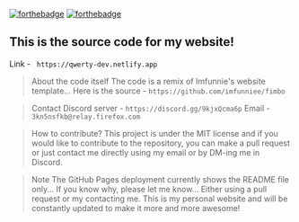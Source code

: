 [![forthebadge](https://forthebadge.com/images/badges/powered-by-electricity.svg)](https://forthebadge.com) [![forthebadge](https://forthebadge.com/images/badges/built-with-love.svg)](https://forthebadge.com)

## This is the source code for my website!
Link - ``` https://qwerty-dev.netlify.app```
>About the code itself
The code is a remix of Imfunnie's website template... 
Here is the source - ```https://github.com/imfunniee/fimbo```

>Contact 
Discord server - ```https://discord.gg/9kjxQcma6p```
Email - ```3kn5nsfkb@relay.firefox.com```

>How to contribute?
This project is under the MIT license and if you would like to contribute to the repository, you can make a pull request or just contact me directly using my email or 
by DM-ing me in Discord.

>Note
The GitHub Pages deployment currently shows the README file only... If you know why, please let me know... Either using a pull request or my contacting me.
This is my personal website and will be constantly updated to make it more and more awesome!
